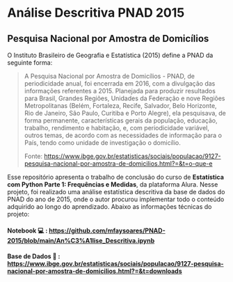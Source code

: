 # Análise Descritiva PNAD 2015
## Pesquisa Nacional por Amostra de Domicílios

O Instituto Brasileiro de Geografia e Estatística (2015) define a PNAD da seguinte forma:
> A Pesquisa Nacional por Amostra de Domicílios - PNAD, de periodicidade anual, foi encerrada em 2016, com a divulgação das informações referentes a 2015. Planejada para produzir resultados para Brasil, Grandes Regiões, Unidades da Federação e nove Regiões Metropolitanas (Belém, Fortaleza, Recife, Salvador, Belo Horizonte, Rio de Janeiro, São Paulo, Curitiba e Porto Alegre), ela pesquisava, de forma permanente, características gerais da população, educação, trabalho, rendimento e habitação, e, com periodicidade variável, outros temas, de acordo com as necessidades de informação para o País, tendo como unidade de investigação o domicílio.
> 
> Fonte: https://www.ibge.gov.br/estatisticas/sociais/populacao/9127-pesquisa-nacional-por-amostra-de-domicilios.html?=&t=o-que-e

Esse repositório apresenta o trabalho de conclusão do curso de **Estatística com Python Parte 1: Frequências e Medidas**, da plataforma Alura. Nesse projeto, foi realizado uma análise estatística descritiva da base de dados do PNAD do ano de 2015, onde o autor procurou implementar todo o conteúdo adquirido ao longo do aprendizado. Abaixo as informações técnicas do projeto:

#### Notebook :computer: : https://github.com/mfaysoares/PNAD-2015/blob/main/An%C3%A1lise_Descritiva.ipynb
#### Base de Dados :open_book: : https://www.ibge.gov.br/estatisticas/sociais/populacao/9127-pesquisa-nacional-por-amostra-de-domicilios.html?=&t=downloads
